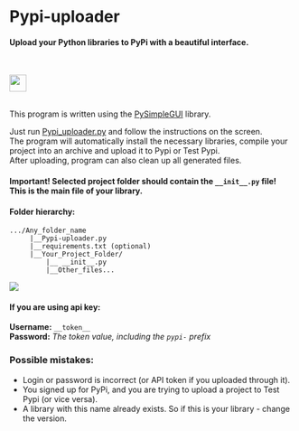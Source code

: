 # Pypi-uploader
#### Upload your Python libraries to PyPi with a beautiful interface.

</br>

<a href="README_RU.md" ><img src="https://emojio.ru/images/twitter-64/1f1f7-1f1fa.png" width="30" height="30"></img></a>
</br></br>

This program is written using the <a href="https://pypi.org/project/PySimpleGUI/">PySimpleGUI</a> library.

Just run <a href="Pypi_uploader.py">Pypi_uploader.py</a> and follow the instructions on the screen.</br>
The program will automatically install the necessary libraries, compile your project into an archive and upload it to Pypi or Test Pypi.</br>
After uploading, program can also clean up all generated files.

#### Important! Selected project folder should contain the ```__init__.py``` file! This is the main file of your library.

#### Folder hierarchy:
```
.../Any_folder_name
     |__Pypi-uploader.py
     |__requirements.txt (optional)
     |__Your_Project_Folder/
         |__ __init__.py
         |__Other_files... 
```

<img src="Image.png"></img>

#### If you are using api key:

**Username:** ```__token__``` </br>
**Password:** *The token value, including the ```pypi-``` prefix*

### Possible mistakes:
<ul>
<li> Login or password is incorrect (or API token if you uploaded through it). </li>
<li> You signed up for PyPi, and you are trying to upload a project to Test Pypi (or vice versa). </li>
<li> A library with this name already exists. So if this is your library - change the version. </li>
</ul>
